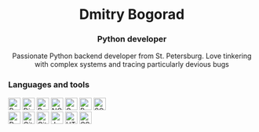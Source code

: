 <h1 align="center">Dmitry Bogorad </h1>
<h3 align="center">Python developer</h3>
<div align="center"></center>Passionate Python backend developer from St. Petersburg. Love tinkering with complex systems and tracing particularly devious bugs</div>

### Languages and tools
<div>
<a href="https://www.python.org"><img alt="Python" src="https://img.shields.io/badge/Python-FFF?logo=python&logoColor=FFF&labelColor=3B77A8" height="25"></a>
<a href="https://www.djangoproject.com"><img alt="Django" src="https://img.shields.io/badge/Django-FFF?logo=django&logoColor=FFF&labelColor=0C4B33" height="25"></a>
<a href="https://docs.pytest.org"><img alt="Pytest" src="https://img.shields.io/badge/Pytest-FFF?logo=pytest&logoColor=FFF&labelColor=0A9EDC" height="25"></a>
<a href="https://nginx.org"><img alt="NGINX" src="https://img.shields.io/badge/NGINX-FFF?logo=nginx&logoColor=FFF&labelColor=009639" height="25"></a>
<a href="https://gunicorn.org"><img alt="Gunicorn" src="https://img.shields.io/badge/Gunicorn-FFF?logo=gunicorn&logoColor=FFF&labelColor=499848" height="25"></a>
<a href="https://www.postgresql.org"><img alt="PostgreSQL" src="https://img.shields.io/badge/PostgreSQL-FFF?logo=postgresql&logoColor=FFF&labelColor=4169E1" height="25"></a>  
<a href="https://www.sqlite.org"><img alt="SQLite" src="https://img.shields.io/badge/SQLite-FFF?logo=sqlite&logoColor=FFF&labelColor=003B57" height="25"></a>
<br>
<a href="https://www.docker.com"><img alt="Docker" src="https://img.shields.io/badge/Docker-FFF?logo=docker&logoColor=FFF&labelColor=2496ED" height="25"></a>
<a href="https://git-scm.com"><img alt="Git" src="https://img.shields.io/badge/Git-FFF?logo=git&logoColor=FFF&labelColor=F05032" height="25"></a>
<a href="https://github.com/features/actions"><img alt="GitHub Actions" src="https://img.shields.io/badge/GitHub%20Actions-FFF?logo=githubactions&logoColor=FFF&labelColor=2088FF" height="25"></a>
<a href="https://developer.mozilla.org/en-US/docs/Web/JavaScript"><img alt="JavaScript" src="https://img.shields.io/badge/JavaScript-FFF?logo=javascript&logoColor=FFF&labelColor=F7DF1E" height="25"></a>
<a href="https://developer.mozilla.org/en-US/docs/Web/HTML"><img alt="HTML5" src="https://img.shields.io/badge/HTML5-FFF?logo=html5&logoColor=FFF&labelColor=E34F26" height="25"></a>
<a href="https://developer.mozilla.org/en-US/docs/Web/CSS"><img alt="CSS3" src="https://img.shields.io/badge/CSS3-FFF?logo=css3&logoColor=FFF&labelColor=1572B6" height="25"></a>
</div>


<!--
**monk-time/monk-time** is a ✨ _special_ ✨ repository because its `README.md` (this file) appears on your GitHub profile.

Here are some ideas to get you started:

- 🔭 I’m currently working on ...
- 🌱 I’m currently learning ...
- 👯 I’m looking to collaborate on ...
- 🤔 I’m looking for help with ...
- 💬 Ask me about ...
- 📫 How to reach me: ...
- 😄 Pronouns: ...
- ⚡ Fun fact: ...
-->
